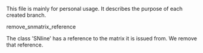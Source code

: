 This file is mainly for personal usage. It describes the purpose of each created branch.


remove_snmatrix_reference

The class 'SNline' has a reference to the matrix it is issued from. We remove that reference.

